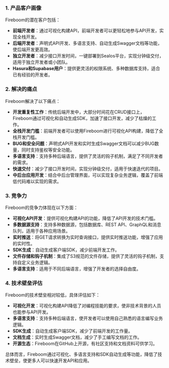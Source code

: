 ### 1. 产品客户画像

Fireboom的潜在客户包括：

- **前端开发者**：通过可视化构建API，前端开发者可以更轻松地参与API开发，实现全栈开发。
- **后端开发者**：声明式API开发、多语言支持、自动生成Swagger文档等功能，使后端开发更高效。
- **独立开发者**：减少接口开发时间，一键部署到Sealos平台，实现分钟级交付，适用于独立开发者或小团队。
- **Hasura和Supabase用户**：提供更灵活的权限系统、多种数据库支持，适合已有经验的开发者。

### 2. 解决的痛点

Fireboom解决了以下痛点：

- **开发重复性工作**：传统后端开发中，大部分时间花在CRUD接口上，Fireboom通过可视化和自动生成SDK，加速了接口开发，减少了枯燥的工作。
- **全栈开发门槛**：前端开发者可以使用Fireboom进行可视化API构建，降低了全栈开发门槛。
- **BUG和安全问题**：声明式API开发和实时生成Swagger文档可以减少BUG数量，同时支持鉴权等安全功能。
- **多语言支持**：支持多种后端语言，提供了灵活的钩子机制，满足了不同开发者的需求。
- **快速交付**：减少了接口开发时间，实现分钟级交付，适用于快速迭代的项目。
- **中后台应用开发**：结合中后台管理界面，可以实现复杂业务逻辑，覆盖了前端低代码难以实现的需求。

### 3. 竞争力

Fireboom的竞争力体现在以下方面：

- **可视化API开发**：提供可视化构建API的功能，降低了API开发的技术门槛。
- **多数据源支持**：支持多种数据源，包括数据库、REST API、GraphQL和消息队列，适用于各种应用场景。
- **实时推送**：将GET请求转换为实时查询接口，提供实时推送功能，增强了应用的实时性。
- **SDK生成**：自动生成客户端SDK，减少前端开发工作。
- **文件存储和钩子机制**：集成了S3规范的文件存储，提供了灵活的钩子机制，支持自定义业务逻辑。
- **多语言支持**：适用于不同后端语言，增强了开发者的选择自由度。

### 4. 技术壁垒评估

Fireboom的技术壁垒相对较低，具体评估如下：

- **可视化开发**：可视化构建API降低了对编程技能的要求，使非技术背景的人员也能参与API开发。
- **多语言支持**：支持多种后端语言，使开发者可以使用自己熟悉的语言编写业务逻辑。
- **SDK生成**：自动生成客户端SDK，减少了前端开发的工作量。
- **文档生成**：实时生成Swagger文档，减少了手工编写文档的工作。
- **开源生态**：Fireboom在GitHub上开源，有社区支持和文档资料可供学习。

总体而言，Fireboom通过可视化、多语言支持和SDK自动生成等功能，降低了技术壁垒，使更多人可以快速开发API和应用。